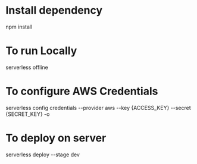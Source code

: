 # Install dependency
npm install

# To run Locally
serverless offline

# To configure AWS Credentials
serverless config credentials --provider aws --key {ACCESS_KEY} --secret {SECRET_KEY} -o

# To deploy on server
serverless deploy --stage dev

